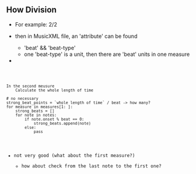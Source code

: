 ## How Division
* For example: 2/2
* then in MusicXML file, an 'attribute' can be found
    * 'beat' && 'beat-type'
    * one 'beat-type' is a unit, then there are 'beat' units in one measure

* <code>
```
In the second meusure
    Calculate the whole length of time

# no necessary
strong_beat_points = `whole length of time` / beat -> how many?
for measure in measures[1: ]:
    strong_beats = []
    for note in notes:
        if note.onset % beat == 0:
            strong_beats.append(note)
        else:
            pass
```
* not very good (what about the first measure?)
    * how about check from the last note to the first one?